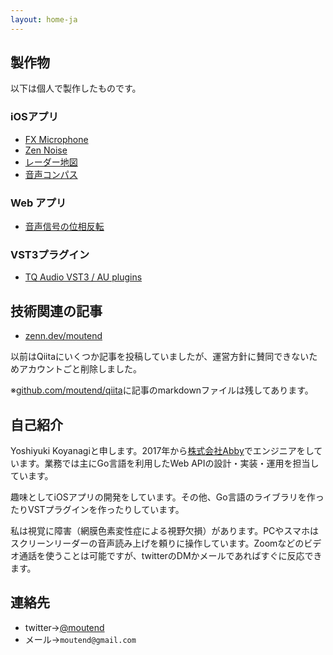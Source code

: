 ```yaml
---
layout: home-ja
---
```

## 製作物

以下は個人で製作したものです。

### iOSアプリ

- [FX Microphone](https://moutend.github.io/products/FXMicrophone/ja/)
- [Zen Noise](https://moutend.github.io/products/ZenNoise/ja/)
- [レーダー地図](https://moutend.github.io/products/RadarMap/ja/)
- [音声コンパス](https://moutend.github.io/products/TalkCompass/ja/)

### Web アプリ

- [音声信号の位相反転](https://moutend.github.io/PhaseInversion/)

### VST3プラグイン

- [TQ Audio VST3 / AU plugins](https://tqaudio.github.io/)

## 技術関連の記事

- [zenn.dev/moutend](https://zenn.dev/moutend)

以前はQiitaにいくつか記事を投稿していましたが、運営方針に賛同できないためアカウントごと削除しました。

※[github.com/moutend/qiita](https://github.com/moutend/qiita)に記事のmarkdownファイルは残してあります。

## 自己紹介

Yoshiyuki Koyanagiと申します。2017年から[株式会社Abby](https://www.abby.co.jp)でエンジニアをしています。業務では主にGo言語を利用したWeb APIの設計・実装・運用を担当しています。

趣味としてiOSアプリの開発をしています。その他、Go言語のライブラリを作ったりVSTプラグインを作ったりしています。

私は視覚に障害（網膜色素変性症による視野欠損）があります。PCやスマホはスクリーンリーダーの音声読み上げを頼りに操作しています。Zoomなどのビデオ通話を使うことは可能ですが、twitterのDMかメールであればすぐに反応できます。

## 連絡先

- twitter→[@moutend](https://twitter.com/moutend)
- メール→`moutend@gmail.com`
